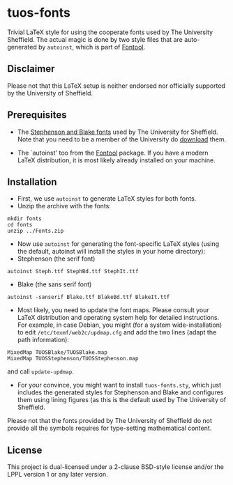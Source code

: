 # tuos-fonts
Trivial LaTeX style for using the cooperate fonts used by The
University Sheffield. The actual magic is done by two style files that
are auto-generated by `autoinst`, which is part of
[Fontool](https://www.ctan.org/tex-archive/fonts/utilities/fontools/).

## Disclaimer
Please not that this LaTeX setup is neither endorsed nor officially
supported by the University of Sheffield.

## Prerequisites 

* The
  [Stephenson and Blake fonts](https://www.sheffield.ac.uk/marketing/visual-identity/downloads/fonts)
  used by The University for Sheffield. Note that you need to be a
  member of the University do
  [download](https://www.sheffield.ac.uk/polopoly_fs/1.15319!/file/Fonts.zip)
  them.

* The `autoinst' too from the
  [Fontool](https://www.ctan.org/tex-archive/fonts/utilities/fontools/)
  package. If you have a modern LaTeX distribution, it is most likely
  already installed on your machine. 


## Installation 
* First, we use `autoinst` to generate LaTeX styles
  for both fonts.
* Unzip the archive with the fonts:
```
mkdir fonts
cd fonts 
unzip ../Fonts.zip 
```
  * Now use `autoinst` for generating the font-specific LaTeX
    styles (using the default, autoinst will install the styles
    in your home directory):
   * Stephenson (the serif font) 
```
autoinst Steph.ttf StephBd.ttf StephIt.ttf
```
   * Blake (the sans serif font) 
```
autoinst -sanserif Blake.ttf BlakeBd.ttf BlakeIt.ttf 
```
* Most likely, you need to update the font maps. Please consult
  your LaTeX distribution and operating system help for detailed
  instructions. For example, in case Debian, you might (for a
  system wide-installation) to edit
  `/etc/texmf/web2c/updmap.cfg` and add the two lines (adapt the
  path information):
  
```
MixedMap TUOSBlake/TUOSBlake.map
MixedMap TUOSStephenson/TUOSStephenson.map
```
  and call `update-updmap`.

* For your convince, you might want to install `tuos-fonts.sty`, which
  just includes the generated styles for Stephenson and Blake and
  configures them using lining figures (as this is the default used by
  The University of Sheffield.

Please not that the fonts provided by The University of Sheffield do
not provide all the symbols requires for type-setting mathematical
content.

## License
This project is dual-licensed under a 2-clause BSD-style license and/or 
the LPPL version 1 or any later version. 

